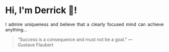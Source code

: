 # Hi, I'm Derrick 👋!
<p align="justify">I admire uniqueness and believe that a clearly focused mind can achieve anything...</p> 
<!-- #quote-start -->
<blockquote>&ldquo;Success is a consequence and must not be a goal.&rdquo; &mdash; <footer>Gustave Flaubert</footer></blockquote>
<!-- #quote-end -->

